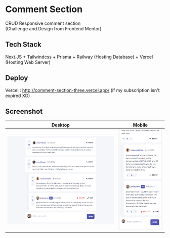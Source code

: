 
# Comment Section

CRUD Responsive comment section\
(Challenge and Design from Frontend Mentor)

## Tech Stack

Next.JS + Tailwindcss + Prisma + Railway (Hosting Database) + Vercel (Hosting Web Server) 

## Deploy

Vercel :  http://comment-section-three.vercel.app/ (if my subscription isn't expired XD)
## Screenshot

Desktop            |  Mobile
:-------------------------:|:-------------------------:
![](https://raw.githubusercontent.com/JinDamanee2544/comment-section/main/Screenshot/Web-view.png)  |  ![](https://raw.githubusercontent.com/JinDamanee2544/comment-section/main/Screenshot/mobile-view.png)
